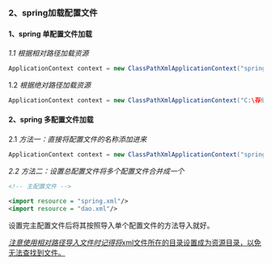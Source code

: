 ###	2、spring加载配置文件

####	1、spring 单配置文件加载

*1.1 根据相对路径加载资源*

```java
ApplicationContext context = new ClassPathXmlApplicationContext("spring.xml");
```

1.2 *根据绝对路径加载资源*

```java
ApplicationContext context = new ClassPathXmlApplicationContext("C:\存储文件\Java_file\spring\src\main\resources\spring.xml");
```



####	2、spring 多配置文件加载

2.1 *方法一：直接将配置文件的名称添加进来*

```java
ApplicationContext context = new ClassPathXmlApplicationContext("spring.xml", "daos.xml");
```

*2.2 方法二：设置总配置文件将多个配置文件合并成一个*

```xml
<!-- 主配置文件 -->

<import resource = "spring.xml"/>
<import resource = "dao.xml"/>
```

设置完主配置文件后将其按照导入单个配置文件的方法导入就好。





<u>*注意使用相对路径导入文件时记得将*xml文件所在的目录设置成为资源目录，以免无法查找到文件。</u>
